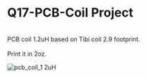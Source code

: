 # Q17-PCB-Coil Project</b><br>
<br>
PCB coil 1.2uH based on Tibi coil 2.9 footprint.<br>
<br>
Print it in 2oz.
<br>

![pcb_coil_1 2uH](https://user-images.githubusercontent.com/12907102/236537997-94af6fe8-f34b-4ee3-a470-cb806ebb855b.jpg)



